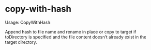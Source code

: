 # copy-with-hash
Usage: CopyWithHash <fromDirectory> <optionalToDirectory>

Append hash to file name and rename in place or copy to target if toDirectory is specified and the file content doesn't already exist in the target directory.
